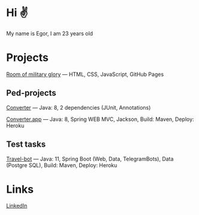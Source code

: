 # Hi ✌
My name is Egor, I am 23 years old

# Projects
[Room of military glory] — HTML, CSS, JavaScript, GitHub Pages

[Room of military glory]:https://github.com/EgorKrivosheev/school13grodno.github.io

## Ped-projects
[Converter] — Java: 8, 2 dependencies (JUnit, Annotations)

[Converter.app] — Java: 8, Spring WEB MVC, Jackson, Build: Maven, Deploy: Heroku

[Converter]:https://github.com/EgorKrivosheev/converter
[Converter.app]:https://github.com/EgorKrivosheev/converter.app

## Test tasks
[Travel-bot] — Java: 11, Spring Boot (Web, Data, TelegramBots), Data (Postgre SQL), Build: Maven, Deploy: Heroku

[Travel-bot]:https://github.com/EgorKrivosheev/travel-bot

# Links
[LinkedIn]

[LinkedIn]:https://www.linkedin.com/in/egorkrivosheev/
